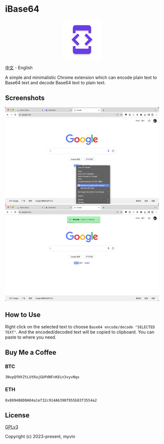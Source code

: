 # iBase64

<p align='center'>
    <img src='src/images/icons/128.png' alt="iBase64 logo">
</p>

[中文](README.zh.md) - English

A simple and minimalistic Chrome extension which can encode plain text to Base64 text and decode Base64 text to plain text.

## Screenshots

<img src='screenshots/1.png' alt="screenshot">
<img src='screenshots/2.png' alt="screenshot">

## How to Use

Right click on the selected text to choose `Base64 encode/decode "SELECTED TEXT"`. And the encoded/decoded text will be copied to clipboard. You can paste to where you need.

## Buy Me a Coffee

### BTC

``` copy
3NvpQfHYZtLUtRajGbPdNFnK8in3vyvNqx
```

### ETH

``` copy
0x889408D0A04a1ef32c914A6398f955b83f3554a2
```

## License

[GPLv3](https://www.gnu.org/licenses/gpl-3.0.html)

Copyright (c) 2023-present, myvin